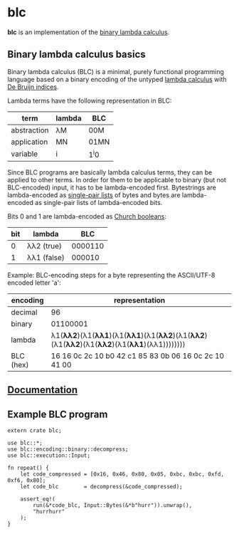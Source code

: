# blc

**blc** is an implementation of the
[binary lambda calculus](https://esolangs.org/wiki/Binary_lambda_calculus).

## Binary lambda calculus basics

Binary lambda calculus (BLC) is a minimal, purely functional programming language based on a binary
encoding of the untyped [lambda calculus](https://en.wikipedia.org/wiki/Lambda_calculus) with
[De Bruijn indices](https://en.wikipedia.org/wiki/De_Bruijn_index).

Lambda terms have the following representation in BLC:

| term        | lambda | BLC            |
--------------|--------|----------------|
| abstraction | λM     | 00M            |
| application | MN     | 01MN           |
| variable    | i      | 1<sup>i</sup>0 |

Since BLC programs are basically lambda calculus terms, they can be applied to other terms. In
order for them to be applicable to binary (but not BLC-encoded) input, it has to be lambda-encoded
first. Bytestrings are lambda-encoded as
[single-pair lists](https://en.wikipedia.org/wiki/Church_encoding#One_pair_as_a_list_node) of bytes
and bytes are lambda-encoded as single-pair lists of lambda-encoded bits.

Bits 0 and 1 are lambda-encoded as
[Church booleans](https://en.wikipedia.org/wiki/Church_encoding#Church_Booleans):

| bit | lambda      | BLC     |
|-----|-------------|---------|
|  0  | λλ2 (true)  | 0000110 |
|  1  | λλ1 (false) | 000010  |

Example: BLC-encoding steps for a byte representing the ASCII/UTF-8 encoded letter 'a':

| encoding  | representation |
|-----------|----------------|
| decimal   | 96             |
| binary    | 01100001       |
| lambda    | λ1(<b>λλ2</b>)(λ1(<b>λλ1</b>)(λ1(<b>λλ1</b>)(λ1(<b>λλ2</b>)(λ1(<b>λλ2</b>)(λ1(<b>λλ2</b>)(λ1(<b>λλ2</b>)(λ1(<b>λλ1</b>)(λλ1)))))))) |
| BLC (hex) | 16 16 0c 2c 10 b0 42 c1 85 83 0b 06 16 0c 2c 10 41 00 |

## [Documentation](https://docs.rs/blc)

## Example BLC program

```
extern crate blc;

use blc::*;
use blc::encoding::binary::decompress;
use blc::execution::Input;

fn repeat() {
    let code_compressed = [0x16, 0x46, 0x80, 0x05, 0xbc, 0xbc, 0xfd, 0xf6, 0x80];
    let code_blc        = decompress(&code_compressed);

    assert_eq!(
        run(&*code_blc, Input::Bytes(&*b"hurr")).unwrap(),
        "hurrhurr"
    );
}
```
